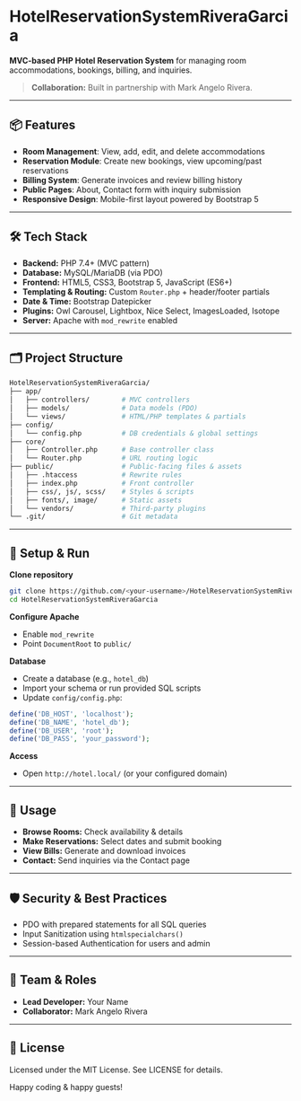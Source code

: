 # HotelReservationSystemRiveraGarcia

**MVC-based PHP Hotel Reservation System** for managing room accommodations, bookings, billing, and inquiries.

> **Collaboration:** Built in partnership with Mark Angelo Rivera.

---

## 📦 Features

- **Room Management**: View, add, edit, and delete accommodations
- **Reservation Module**: Create new bookings, view upcoming/past reservations
- **Billing System**: Generate invoices and review billing history
- **Public Pages**: About, Contact form with inquiry submission
- **Responsive Design**: Mobile-first layout powered by Bootstrap 5

---

## 🛠️ Tech Stack

- **Backend:** PHP 7.4+ (MVC pattern)
- **Database:** MySQL/MariaDB (via PDO)
- **Frontend:** HTML5, CSS3, Bootstrap 5, JavaScript (ES6+)
- **Templating & Routing:** Custom `Router.php` + header/footer partials
- **Date & Time:** Bootstrap Datepicker
- **Plugins:** Owl Carousel, Lightbox, Nice Select, ImagesLoaded, Isotope
- **Server:** Apache with `mod_rewrite` enabled

---

## 🗂️ Project Structure

```bash
HotelReservationSystemRiveraGarcia/
├── app/
│   ├── controllers/        # MVC controllers
│   ├── models/             # Data models (PDO)
│   └── views/              # HTML/PHP templates & partials
├── config/
│   └── config.php          # DB credentials & global settings
├── core/
│   ├── Controller.php      # Base controller class
│   └── Router.php          # URL routing logic
├── public/                 # Public-facing files & assets
│   ├── .htaccess           # Rewrite rules
│   ├── index.php           # Front controller
│   ├── css/, js/, scss/    # Styles & scripts
│   ├── fonts/, image/      # Static assets
│   └── vendors/            # Third-party plugins
└── .git/                   # Git metadata
```

---

## 🚀 Setup & Run

**Clone repository**

```bash
git clone https://github.com/<your-username>/HotelReservationSystemRiveraGarcia.git
cd HotelReservationSystemRiveraGarcia
```

**Configure Apache**

- Enable `mod_rewrite`
- Point `DocumentRoot` to `public/`

**Database**

- Create a database (e.g., `hotel_db`)
- Import your schema or run provided SQL scripts
- Update `config/config.php`:

```php
define('DB_HOST', 'localhost');
define('DB_NAME', 'hotel_db');
define('DB_USER', 'root');
define('DB_PASS', 'your_password');
```

**Access**

- Open `http://hotel.local/` (or your configured domain)

---

## 🔧 Usage

- **Browse Rooms:** Check availability & details
- **Make Reservations:** Select dates and submit booking
- **View Bills:** Generate and download invoices
- **Contact:** Send inquiries via the Contact page

---

## 🛡️ Security & Best Practices

- PDO with prepared statements for all SQL queries
- Input Sanitization using `htmlspecialchars()`
- Session-based Authentication for users and admin

---

## 👥 Team & Roles

- **Lead Developer:** Your Name
- **Collaborator:** Mark Angelo Rivera

---

## 📄 License

Licensed under the MIT License. See LICENSE for details.

Happy coding & happy guests!
